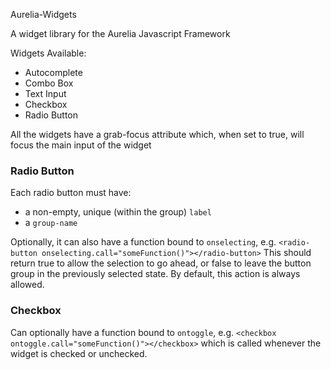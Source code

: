 Aurelia-Widgets

A widget library for the Aurelia Javascript Framework

Widgets Available:

- Autocomplete
- Combo Box
- Text Input
- Checkbox
- Radio Button

All the widgets have a grab-focus attribute which, when set to true, will focus the main input of the widget

### Radio Button

Each radio button must have:
  - a non-empty, unique (within the group) `label`
  - a `group-name`

Optionally, it can also have a function bound to `onselecting`, e.g. `<radio-button onselecting.call="someFunction()"></radio-button>`
This should return true to allow the selection to go ahead, or false to leave the button group in the previously selected state.
By default, this action is always allowed.


### Checkbox
Can optionally have a function bound to `ontoggle`,  e.g. `<checkbox ontoggle.call="someFunction()"></checkbox>` which is
called whenever the widget is checked or unchecked.


